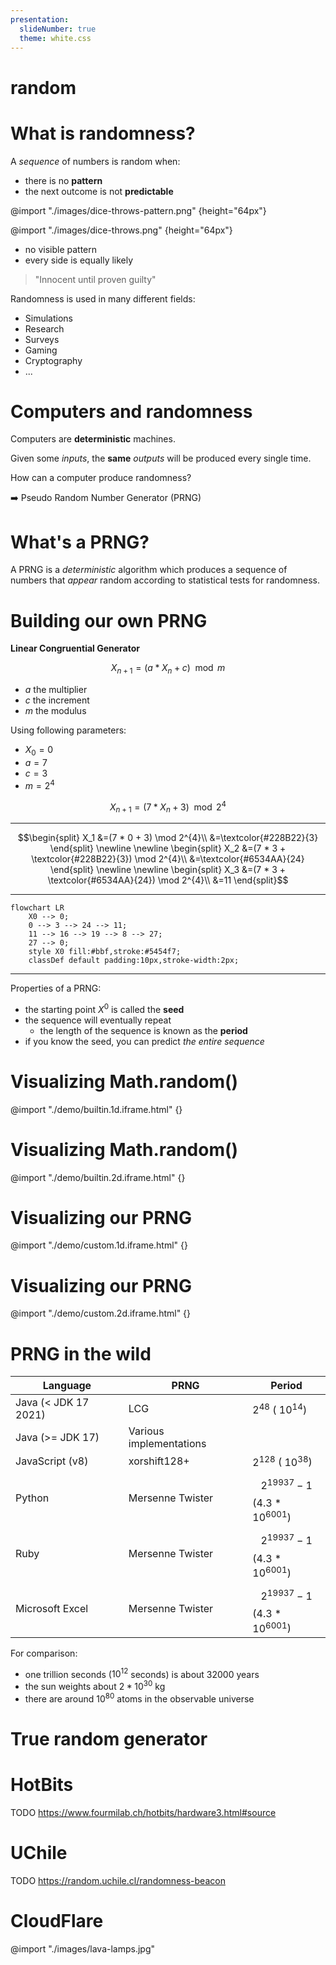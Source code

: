 ```yaml
---
presentation:
  slideNumber: true
  theme: white.css
---
```


<!-- slide -->

# random

<!-- slide -->

# What is randomness?

<!-- slide -->

A _sequence_ of numbers is random when:

- there is no **pattern**
- the next outcome is not **predictable**

<!-- slide -->

@import "./images/dice-throws-pattern.png" {height="64px"}

<!-- slide -->

@import "./images/dice-throws.png" {height="64px"}

- no visible pattern
- every side is equally likely

<!-- slide -->

> "Innocent until proven guilty"

<!-- slide -->

Randomness is used in many different fields:

- Simulations
- Research
- Surveys
- Gaming
- Cryptography
- ...

<!-- slide -->

# Computers and randomness

<!-- slide -->

Computers are **deterministic** machines.

Given some _inputs_, the **same** _outputs_ will be produced every single time.

<!-- slide -->

How can a computer produce randomness?

<!-- slide -->

➡️ Pseudo Random Number Generator (PRNG)

<!-- slide -->

# What's a PRNG?

<!-- slide -->

A PRNG is a _deterministic_ algorithm which produces a sequence of numbers that _appear_ random according to statistical tests for randomness.

<!-- slide -->

# Building our own PRNG

<!-- slide -->

**Linear Congruential Generator**

```math
X_{n+1} = (a * X_n + c) \mod m
```

- $a$ the multiplier
- $c$ the increment
- $m$ the modulus

<!-- slide -->

Using following parameters:

- $X_{0} = 0$
- $a = 7$
- $c = 3$
- $m = 2^{4}$

```math
X_{n+1} = (7 * X_n + 3) \mod 2^{4}
```

---

<!-- slide -->

```math
\begin{split}
  X_1 &=(7 * 0 + 3) \mod 2^{4}\\
  &=\textcolor{#228B22}{3}
\end{split}

\newline
\newline

\begin{split}
  X_2 &=(7 * 3 + \textcolor{#228B22}{3}) \mod 2^{4}\\
  &=\textcolor{#6534AA}{24}
\end{split}

\newline
\newline

\begin{split}
  X_3 &=(7 * 3 + \textcolor{#6534AA}{24}) \mod 2^{4}\\
  &=11
\end{split}
```

---

<!-- slide -->

```mermaid
flowchart LR
    X0 --> 0;
    0 --> 3 --> 24 --> 11;
    11 --> 16 --> 19 --> 8 --> 27;
    27 --> 0;
    style X0 fill:#bbf,stroke:#5454f7;
    classDef default padding:10px,stroke-width:2px;
```

---

<!-- slide -->

Properties of a PRNG:

- the starting point $X^{0}$ is called the **seed**
- the sequence will eventually repeat
  - the length of the sequence is known as the **period**
- if you know the seed, you can predict _the entire sequence_

<!-- slide -->

# Visualizing Math.random()

@import "./demo/builtin.1d.iframe.html" {}

<!-- slide -->

# Visualizing Math.random()

@import "./demo/builtin.2d.iframe.html" {}

<!-- slide -->

# Visualizing our PRNG

@import "./demo/custom.1d.iframe.html" {}

<!-- slide -->

# Visualizing our PRNG

@import "./demo/custom.2d.iframe.html" {}

<!-- slide -->

# PRNG in the wild

| Language             | PRNG                    | Period                               |
| -------------------- | ----------------------- | ------------------------------------ |
| Java (< JDK 17 2021) | LCG                     | $2^{48}$ ($~ 10^{14}$)               |
| Java (>= JDK 17)     | Various implementations |                                      |
| JavaScript (v8)      | xorshift128+            | $2^{128}$ ($~ 10^{38}$)              |
| Python               | Mersenne Twister        | $$2^{19937} -1$$ ($4.3 * 10^{6001}$) |
| Ruby                 | Mersenne Twister        | $$2^{19937} -1$$ ($4.3 * 10^{6001}$) |
| Microsoft Excel      | Mersenne Twister        | $$2^{19937} -1$$ ($4.3 * 10^{6001}$) |

For comparison:

- one trillion seconds ($10^{12}$ seconds) is about 32000 years
- the sun weights about $2 * 10^{30}$ kg
- there are around $10^{80}$ atoms in the observable universe

<!-- slide -->

# True random generator

<!-- slide  -->

# HotBits

TODO https://www.fourmilab.ch/hotbits/hardware3.html#source

<!-- slide -->

# UChile

TODO https://random.uchile.cl/randomness-beacon

<!-- slide -->

# CloudFlare

@import "./images/lava-lamps.jpg"